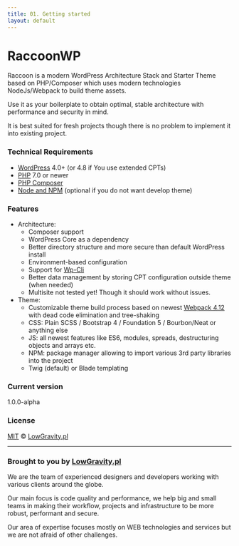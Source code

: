 ```yaml
---
title: 01. Getting started
layout: default
---
```


# RaccoonWP
Raccoon is a modern WordPress Architecture Stack and Starter Theme based on PHP/Composer which uses modern technologies NodeJs/Webpack to build theme assets. 

Use it as your boilerplate to obtain optimal, stable architecture with performance and security in mind.

It is best suited for fresh projects though there is no problem to implement it into existing project.

### Technical Requirements
- [WordPress](https://wordpress.org/) 4.0+ (or 4.8 if You use extended CPTs) 
- [PHP](https://secure.php.net/) 7.0 or newer
- [PHP Composer](https://getcomposer.org/)
- [Node and NPM](https://nodejs.org/) (optional if you do not want develop theme)

### Features
- Architecture:
    - Composer support
    - WordPress Core as a dependency
    - Better directory structure and more secure than default WordPress install
    - Environment-based configuration
    - Support for [Wp-Cli](https://wp-cli.org/)
    - Better data management by storing CPT configuration outside theme (when needed) 
    - Multisite not tested yet! Though it should work without issues.
- Theme:
    - Customizable theme build process based on newest [Webpack 4.12](https://webpack.js.org/) with dead code elimination and tree-shaking
    - CSS: Plain SCSS / Bootstrap 4 / Foundation 5 / Bourbon/Neat or anything else
    - JS: all newest features like ES6, modules, spreads, destructuring objects and arrays etc.
    - NPM: package manager allowing to import various 3rd party libraries into the project
    - Twig (default) or Blade templating

### Current version
1.0.0-alpha

### License

[MIT](LICENSE.md) © [LowGravity.pl](https://lowgravity.pl)

----
### Brought to you by [LowGravity.pl](https://lowgravity.pl)

We are the team of experienced designers and developers working with various clients around the globe.

Our main focus is code quality and performance, we help big and small teams in making their workflow, projects and
infrastructure to be more robust, performant and secure. 

Our area of expertise focuses mostly on WEB technologies and services but we are not afraid of other challenges.